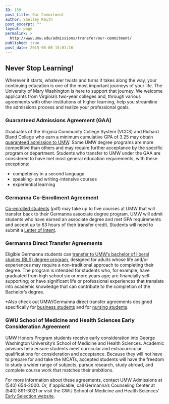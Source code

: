 ```yaml
---
ID: 159
post_title: Our Commitment
author: Shelley Keith
post_excerpt: ""
layout: page
permalink: >
  http://www.umw.edu/admissions/transfer/our-commitment/
published: true
post_date: 2015-08-06 15:01:16
---
```

<h2>Never Stop Learning!</h2>
Wherever it starts, whatever twists and turns it takes along the way, your continuing education is one of the most important journeys of your life. The University of Mary Washington is here to support that journey. We welcome applicants from Virginia’s two-year colleges and, through various agreements with other institutions of higher learning, help you streamline the admissions process and realize your professional goals.
<h3>Guaranteed Admissions Agreement (GAA)</h3>
Graduates of the Virginia Community College System (VCCS) and Richard Bland College who earn a minimum cumulative GPA of 3.25 may obtain <a href="/admissions/transfer/our-commitment/guaranteed-admission-agreement/">guaranteed admission to UMW</a>. Some UMW degree programs are more competitive than others and may require further acceptance by the specific program or department. Students who transfer to UMW under the GAA are considered to have met most general education requirements, with these exceptions:
<ul>
 	<li>competency in a second language</li>
 	<li>speaking- and writing-intensive courses</li>
 	<li>experiential learning</li>
</ul>
<h3>Germanna Co-Enrollment Agreement</h3>
<a href="http://ufc.umw.edu/files/2011/09/Co-enrollment-Agreement-details-12-14-11-1.pdf">Co-enrolled students</a> (pdf) may take up to five courses at UMW that will transfer back to their Germanna associate degree program. UMW will admit students who have earned an associate degree and met GPA requirements and accept up to 63 hours of their transfer credit. Students will need to submit a <a title="http://admissions.umw.edu/undergraduate/files/2011/09/Germanna-CoEnrollment-Form.pdf" href="/admissions/wp-content/uploads/sites/6/2015/08/Germanna-CoEnrollment-Form.pdf">Letter of Intent</a>.
<h3>Germanna Direct Transfer Agreements</h3>
Eligible Germanna students can <a href="http://cas.umw.edu/bls/">transfer to UMW’s bachelor of liberal studies (BLS) degree program</a>, designed for adults whose life and/or experiences may require a non-traditional approach to completing their degree. The program is intended for students who, for example, have graduated from high school six or more years ago; are financially self-supporting; or have significant life or professional experiences that translate into academic knowledge that can contribute to the completion of the Bachelor’s degree.

*Also check out UMW/Germanna direct transfer agreements designed specifically for <a href="http://www.umw.edu/admissions/wp-content/uploads/sites/6/2015/08/Germanna-Direct-Transfer-Agreement-Business-Nov-2016-.pdf">business students</a> and for <a href="http://www.umw.edu/news/2014/08/11/umw-germanna-mary-washington-healthcare-partner-to-improve-nursing-education/">nursing students</a>.
<h3>GWU School of Medicine and Health Sciences Early Consideration Agreement</h3>
UMW Honors Program students receive early consideration into George Washington University’s School of Medicine and Health Sciences. Academic advisors help ensure students meet curricular and extracurricular qualifications for consideration and acceptance. Because they will not have to prepare for and take the MCATs, accepted students will have the freedom to study a wider range of subjects, pursue research, study abroad, and complete course work that matches their ambitions.

For more information about these agreements, contact UMW Admissions at (540) 654-2000. Or, if applicable, call Germanna’s Counseling Center at (540) 891-3021 or visit the GWU School of Medicine and Health Sciences’ <a href="http://smhs.gwu.edu/academics/md-program/admissions/joint-programs/early-selection">Early Selection website</a>.